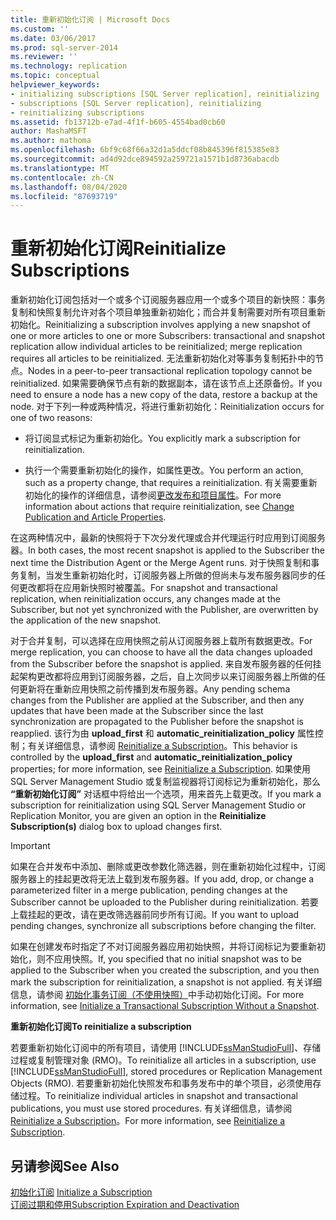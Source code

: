 ```yaml
---
title: 重新初始化订阅 | Microsoft Docs
ms.custom: ''
ms.date: 03/06/2017
ms.prod: sql-server-2014
ms.reviewer: ''
ms.technology: replication
ms.topic: conceptual
helpviewer_keywords:
- initializing subscriptions [SQL Server replication], reinitializing
- subscriptions [SQL Server replication], reinitializing
- reinitializing subscriptions
ms.assetid: fb13712b-e7ad-4f1f-b605-4554bad0cb60
author: MashaMSFT
ms.author: mathoma
ms.openlocfilehash: 6bf9c68f66a32d1a5ddcf08b845396f815385e83
ms.sourcegitcommit: ad4d92dce894592a259721a1571b1d8736abacdb
ms.translationtype: MT
ms.contentlocale: zh-CN
ms.lasthandoff: 08/04/2020
ms.locfileid: "87693719"
---
```

# <a name="reinitialize-subscriptions"></a><span data-ttu-id="5b826-102">重新初始化订阅</span><span class="sxs-lookup"><span data-stu-id="5b826-102">Reinitialize Subscriptions</span></span>
  <span data-ttu-id="5b826-103">重新初始化订阅包括对一个或多个订阅服务器应用一个或多个项目的新快照：事务复制和快照复制允许对各个项目单独重新初始化；而合并复制需要对所有项目重新初始化。</span><span class="sxs-lookup"><span data-stu-id="5b826-103">Reinitializing a subscription involves applying a new snapshot of one or more articles to one or more Subscribers: transactional and snapshot replication allow individual articles to be reinitialized; merge replication requires all articles to be reinitialized.</span></span> <span data-ttu-id="5b826-104">无法重新初始化对等事务复制拓扑中的节点。</span><span class="sxs-lookup"><span data-stu-id="5b826-104">Nodes in a peer-to-peer transactional replication topology cannot be reinitialized.</span></span> <span data-ttu-id="5b826-105">如果需要确保节点有新的数据副本，请在该节点上还原备份。</span><span class="sxs-lookup"><span data-stu-id="5b826-105">If you need to ensure a node has a new copy of the data, restore a backup at the node.</span></span> <span data-ttu-id="5b826-106">对于下列一种或两种情况，将进行重新初始化：</span><span class="sxs-lookup"><span data-stu-id="5b826-106">Reinitialization occurs for one of two reasons:</span></span>  
  
-   <span data-ttu-id="5b826-107">将订阅显式标记为重新初始化。</span><span class="sxs-lookup"><span data-stu-id="5b826-107">You explicitly mark a subscription for reinitialization.</span></span>  
  
-   <span data-ttu-id="5b826-108">执行一个需要重新初始化的操作，如属性更改。</span><span class="sxs-lookup"><span data-stu-id="5b826-108">You perform an action, such as a property change, that requires a reinitialization.</span></span> <span data-ttu-id="5b826-109">有关需要重新初始化的操作的详细信息，请参阅[更改发布和项目属性](publish/change-publication-and-article-properties.md)。</span><span class="sxs-lookup"><span data-stu-id="5b826-109">For more information about actions that require reinitialization, see [Change Publication and Article Properties](publish/change-publication-and-article-properties.md).</span></span>  
  
 <span data-ttu-id="5b826-110">在这两种情况中，最新的快照将于下次分发代理或合并代理运行时应用到订阅服务器。</span><span class="sxs-lookup"><span data-stu-id="5b826-110">In both cases, the most recent snapshot is applied to the Subscriber the next time the Distribution Agent or the Merge Agent runs.</span></span> <span data-ttu-id="5b826-111">对于快照复制和事务复制，当发生重新初始化时，订阅服务器上所做的但尚未与发布服务器同步的任何更改都将在应用新快照时被覆盖。</span><span class="sxs-lookup"><span data-stu-id="5b826-111">For snapshot and transactional replication, when reinitialization occurs, any changes made at the Subscriber, but not yet synchronized with the Publisher, are overwritten by the application of the new snapshot.</span></span>  
  
 <span data-ttu-id="5b826-112">对于合并复制，可以选择在应用快照之前从订阅服务器上载所有数据更改。</span><span class="sxs-lookup"><span data-stu-id="5b826-112">For merge replication, you can choose to have all the data changes uploaded from the Subscriber before the snapshot is applied.</span></span> <span data-ttu-id="5b826-113">来自发布服务器的任何挂起架构更改都将应用到订阅服务器，之后，自上次同步以来订阅服务器上所做的任何更新将在重新应用快照之前传播到发布服务器。</span><span class="sxs-lookup"><span data-stu-id="5b826-113">Any pending schema changes from the Publisher are applied at the Subscriber, and then any updates that have been made at the Subscriber since the last synchronization are propagated to the Publisher before the snapshot is reapplied.</span></span> <span data-ttu-id="5b826-114">该行为由 **upload_first** 和 **automatic_reinitialization_policy** 属性控制；有关详细信息，请参阅 [Reinitialize a Subscription](reinitialize-a-subscription.md)。</span><span class="sxs-lookup"><span data-stu-id="5b826-114">This behavior is controlled by the **upload_first** and **automatic_reinitialization_policy** properties; for more information, see [Reinitialize a Subscription](reinitialize-a-subscription.md).</span></span> <span data-ttu-id="5b826-115">如果使用 SQL Server Management Studio 或复制监视器将订阅标记为重新初始化，那么 **“重新初始化订阅”** 对话框中将给出一个选项，用来首先上载更改。</span><span class="sxs-lookup"><span data-stu-id="5b826-115">If you mark a subscription for reinitialization using SQL Server Management Studio or Replication Monitor, you are given an option in the **Reinitialize Subscription(s)** dialog box to upload changes first.</span></span>  
  
> [!IMPORTANT]  
>  <span data-ttu-id="5b826-116">如果在合并发布中添加、删除或更改参数化筛选器，则在重新初始化过程中，订阅服务器上的挂起更改将无法上载到发布服务器。</span><span class="sxs-lookup"><span data-stu-id="5b826-116">If you add, drop, or change a parameterized filter in a merge publication, pending changes at the Subscriber cannot be uploaded to the Publisher during reinitialization.</span></span> <span data-ttu-id="5b826-117">若要上载挂起的更改，请在更改筛选器前同步所有订阅。</span><span class="sxs-lookup"><span data-stu-id="5b826-117">If you want to upload pending changes, synchronize all subscriptions before changing the filter.</span></span>  
  
 <span data-ttu-id="5b826-118">如果在创建发布时指定了不对订阅服务器应用初始快照，并将订阅标记为要重新初始化，则不应用快照。</span><span class="sxs-lookup"><span data-stu-id="5b826-118">If, you specified that no initial snapshot was to be applied to the Subscriber when you created the subscription, and you then mark the subscription for reinitialization, a snapshot is not applied.</span></span> <span data-ttu-id="5b826-119">有关详细信息，请参阅 [初始化事务订阅（不使用快照）](initialize-a-transactional-subscription-without-a-snapshot.md)中手动初始化订阅。</span><span class="sxs-lookup"><span data-stu-id="5b826-119">For more information, see [Initialize a Transactional Subscription Without a Snapshot](initialize-a-transactional-subscription-without-a-snapshot.md).</span></span>  
  
 <span data-ttu-id="5b826-120">**重新初始化订阅**</span><span class="sxs-lookup"><span data-stu-id="5b826-120">**To reinitialize a subscription**</span></span>  
  
 <span data-ttu-id="5b826-121">若要重新初始化订阅中的所有项目，请使用 [!INCLUDE[ssManStudioFull](../../includes/ssmanstudiofull-md.md)]、存储过程或复制管理对象 (RMO)。</span><span class="sxs-lookup"><span data-stu-id="5b826-121">To reinitialize all articles in a subscription, use [!INCLUDE[ssManStudioFull](../../includes/ssmanstudiofull-md.md)], stored procedures or Replication Management Objects (RMO).</span></span> <span data-ttu-id="5b826-122">若要重新初始化快照发布和事务发布中的单个项目，必须使用存储过程。</span><span class="sxs-lookup"><span data-stu-id="5b826-122">To reinitialize individual articles in snapshot and transactional publications, you must use stored procedures.</span></span> <span data-ttu-id="5b826-123">有关详细信息，请参阅 [Reinitialize a Subscription](reinitialize-a-subscription.md)。</span><span class="sxs-lookup"><span data-stu-id="5b826-123">For more information, see [Reinitialize a Subscription](reinitialize-a-subscription.md).</span></span>  
  
## <a name="see-also"></a><span data-ttu-id="5b826-124">另请参阅</span><span class="sxs-lookup"><span data-stu-id="5b826-124">See Also</span></span>  
 <span data-ttu-id="5b826-125">[初始化订阅](initialize-a-subscription.md) </span><span class="sxs-lookup"><span data-stu-id="5b826-125">[Initialize a Subscription](initialize-a-subscription.md) </span></span>  
 [<span data-ttu-id="5b826-126">订阅过期和停用</span><span class="sxs-lookup"><span data-stu-id="5b826-126">Subscription Expiration and Deactivation</span></span>](subscription-expiration-and-deactivation.md)  
  
  
